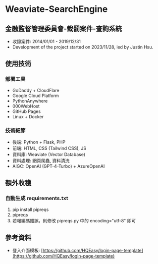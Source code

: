 # Weaviate-SearchEngine

## 金融監督管理委員會-裁罰案件-查詢系統

- 收錄案件: 2014/01/01 - 2019/12/31 
- Development of the project started on 2023/11/28, led by Justin Hsu.

## 使用技術

### 部署工具

- GoDaddy + CloudFlare
- Google Cloud Platform
- PythonAnywhere
- 000WebHost
- GitHub Pages
- Linux + Docker

### 技術細節

- 後端: Python + Flask, PHP
- 前端: HTML, CSS (Tailwind CSS), JS
- 資料庫: Weaviate (Vector Database)
- 資料處理: 網頁爬蟲, 資料清洗
- AIGC: OpenAI (GPT-4-Turbo) + AzureOpenAI

## 額外收穫

### 自動生成 requirements.txt

1. pip install pipreqs
2. pipreqs
3. 若報編碼錯誤，則修改 pipreqs.py 中的 encoding="utf-8" 即可

## 參考資料

- 登入介面模板: [https://github.com/HQEasy/login-page-template](https://github.com/HQEasy/login-page-template)
